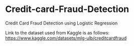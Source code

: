 # Credit-card-Fraud-Detection
Credit Card Fraud Detection using Logistic Regression

Link to the dataset used from Kaggle is as follows:
https://www.kaggle.com/datasets/mlg-ulb/creditcardfraud
